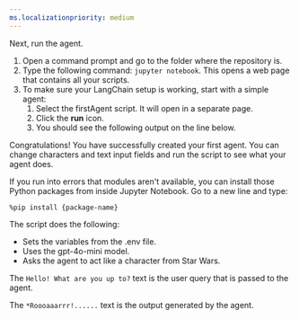 ```yaml
---
ms.localizationpriority: medium
---
```


<!-- markdownlint-disable MD041 -->

Next, run the agent.

1. Open a command prompt and go to the folder where the repository is.
2. Type the following command: `jupyter notebook`. This opens a web page that contains all your scripts.
3. To make sure your LangChain setup is working, start with a simple agent:
    1. Select the firstAgent script. It will open in a separate page.
    2. Click the **run** icon.
    3. You should see the following output on the line below.

Congratulations! You have successfully created your first agent. You can change characters and text input fields and run the script to see what your agent does.

If you run into errors that modules aren't available, you can install those Python packages from inside Jupyter Notebook. Go to a new line and type:

`%pip install {package-name}`

The script does the following:

- Sets the variables from the .env file.
- Uses the gpt-4o-mini model.
- Asks the agent to act like a character from Star Wars.

The `Hello! What are you up to?` text is the user query that is passed to the agent.

The `*Roooaaarrr!......` text is the output generated by the agent.